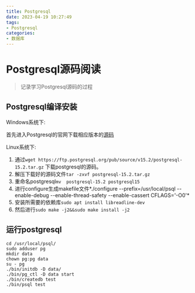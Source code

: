 ```yaml
---
title: Postgresql
date: 2023-04-19 10:27:49
tags:
- Postgresql
categories:
- 数据库
---
```


# Postgresql源码阅读

> 记录学习Postgresql源码的过程

## Postgresql编译安装

Windows系统下:

首先进入Postgresql的官网下载相应版本的[源码](https://www.postgresql.org/ftp/source/)

Linux系统下:
1. 通过`wget https://ftp.postgresql.org/pub/source/v15.2/postgresql-15.2.tar.gz` 下载postgresql的源码。
2. 解压下载好的源码文件`tar -zxvf postgresql-15.2.tar.gz`
3. 重命名postgresql`mv  postgresql-15.2 postgresql15`
4. 进行configure生成makefile文件*./configure --prefix=/usr/local/psql --enable-debug --enable-thread-safety --enable-cassert CFLAGS='-O0'*
5. 安装所需要的依赖库`sudo apt install libreadline-dev`
6. 然后进行`sudo make -j2&&sudo make install -j2`
<!-- more -->

## 运行postgresql

```shell
cd /usr/local/psql/
sudo adduser pg
mkdir data
chown pg:pg data
su - pg
./bin/initdb -D data/
./bin/pg_ctl -D data start
./bin/createdb test
./bin/psql test
```
